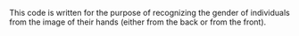 This code is written for the purpose of recognizing the gender of individuals from the image of their hands (either from the back or from the front).
